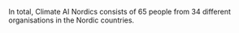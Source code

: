 In total, Climate AI Nordics consists of 65 people from 34 different organisations in <span title="We don&#39;t have a strict requirement for our members to be affiliated with a Nordic institution, neighbours are welcome! Hoever, the content and the events in this network will be based in the Nordic countries.">the Nordic countries.</span>
